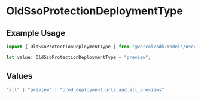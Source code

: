 # OldSsoProtectionDeploymentType

## Example Usage

```typescript
import { OldSsoProtectionDeploymentType } from "@vercel/sdk/models/userevent.js";

let value: OldSsoProtectionDeploymentType = "preview";
```

## Values

```typescript
"all" | "preview" | "prod_deployment_urls_and_all_previews"
```